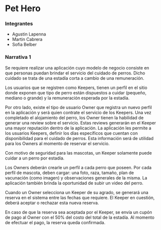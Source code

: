 # Pet Hero


### Integrantes
* Agustin Lapenna
* Martin Cabrera
* Sofia Belber

### Narrativa 1
Se requiere realizar una aplicación cuyo modelo de negocio consiste en que
personas puedan brindar el servicio del cuidado de perros. Dicho cuidado se trata de una
estadía corta a cambio de una remuneración.

Los usuarios que se registren como Keepers, tienen un perfil en el sitio donde
exponen que tipo de perro están dispuestos a cuidar (pequeño, mediano o grande) y la
remuneración esperada por la estadía.

Por otro lado, existe el tipo de usuario Owner que registra un nuevo perfil en la
aplicación y será quien contrate el servicio de los Keepers. Una vez completado el
alojamiento del perro, los Owner tienen la habilidad de generar una review sobre el servicio.
Estas reviews generarán en el Keeper una mayor reputación dentro de la aplicación.
La aplicación les permite a los usuarios Keepers, definir los días específicos que
cuentan con disponibilidad para el cuidado de perros. Esta información será de utilidad para
los Owners al momento de reservar el servicio.

Con motivo de seguridad para las mascotas, un Keeper solamente puede cuidar a
un perro por estadía.

Los Owners deberán crearle un perfil a cada perro que poseen. Por cada perfil de
mascota, deben cargar: una foto, raza, tamaño, plan de vacunación (como imagen) y
observaciones generales de la misma. La aplicación también brinda la oportunidad de subir
un video del perro.

Cuando un Owner selecciona un Keeper de su agrado, se generará una reserva en
el sistema entre las fechas que requiere. El Keeper en cuestión, deberá aceptar o rechazar
esta nueva reserva.

En caso de que la reserva sea aceptada por el Keeper, se envía un cupón de pago
al Owner con el 50% del costo del total de la estadía. Al momento de efectuar el pago, la
reserva queda confirmada.